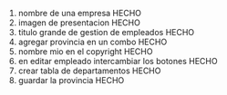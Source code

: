 1. nombre de una empresa HECHO
2. imagen de presentacion HECHO
3. titulo grande de gestion de empleados HECHO
4. agregar provincia en un combo HECHO
5. nombre mio en el copyright HECHO
6. en editar empleado intercambiar los botones HECHO
7. crear tabla de departamentos HECHO
8. guardar la provincia HECHO

